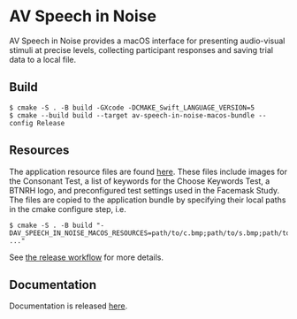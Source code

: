 # AV Speech in Noise
AV Speech in Noise provides a macOS interface for presenting audio-visual stimuli at precise levels, collecting participant responses and saving trial data to a local file.

## Build
```
$ cmake -S . -B build -GXcode -DCMAKE_Swift_LANGUAGE_VERSION=5
$ cmake --build build --target av-speech-in-noise-macos-bundle --config Release
```

## Resources
The application resource files are found [here](https://osf.io/r6ceh/). These files include images for the Consonant Test, a list of keywords for the Choose Keywords Test, a BTNRH logo, and preconfigured test settings used in the Facemask Study. The files are copied to the application bundle by specifying their local paths in the cmake configure step, i.e.
```
$ cmake -S . -B build "-DAV_SPEECH_IN_NOISE_MACOS_RESOURCES=path/to/c.bmp;path/to/s.bmp;path/to/t.bmp; ..."
```
See [the release workflow](.github/workflows/create-release.yml) for more details.

## Documentation
Documentation is released [here](https://github.com/BoysTownorg/av-speech-in-noise-document).
